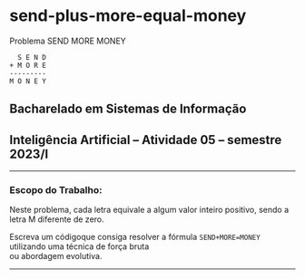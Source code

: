 # send-plus-more-equal-money

Problema SEND MORE MONEY

```
  S E N D
+ M O R E
---------
M O N E Y
```

## Bacharelado em Sistemas de Informação

## Inteligência Artificial – Atividade 05 – semestre 2023/I

---

### Escopo do Trabalho:

Neste problema, cada letra equivale a algum valor inteiro positivo, sendo a
letra M diferente de zero.

Escreva um códigoque consiga resolver a
fórmula `SEND+MORE=MONEY` utilizando uma técnica de força bruta  
ou abordagem evolutiva.

---
